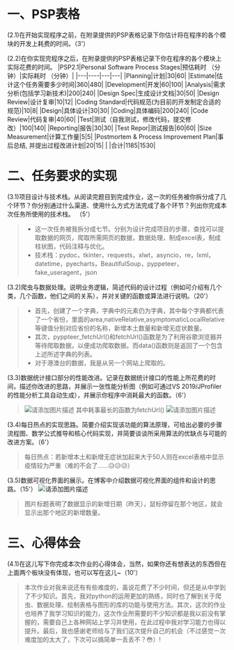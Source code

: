 # 一、PSP表格
(2.1)在开始实现程序之前，在附录提供的PSP表格记录下你估计将在程序的各个模块的开发上耗费的时间。（3'）

(2.2)在你实现完程序之后，在附录提供的PSP表格记录下你在程序的各个模块上实际花费的时间。
|PSP2.1|Personal Software Process Stages|预估耗时 （分钟）|实际耗时 （分钟）|
|---|----|---|---|
|Planning|计划|30|60|
|Estimate|估计这个任务需要多少时间|360|480|
|Development|开发|60|100|
|Analysis|需求分析(包括学习新技术)|200|240|
|Design Spec|生成设计文档|30|50|
|Design Review|设计复审|10|12|
|Coding Standard|代码规范(为目前的开发制定合适的规范)|10|8|
|Design|具体设计|30|30|
|Coding|具体编码|200|240|
|Code Review|代码复审|40|60|
|Test|测试（自我测试，修改代码，提交修改）|100|140|
|Reporting|报告|30|30|
|Test Repor|测试报告|60|60|
|Size Measurement|计算工作量|5|5|
|Postmortem & Process Improvement Plan|事后总结, 并提出过程改进计划|20|15|
| |合计|1185|1530|

# 二、任务要求的实现
(3.1)项目设计与技术栈。从阅读完题目到完成作业，这一次的任务被你拆分成了几个环节？你分别通过什么渠道、使用什么方式方法完成了各个环节？列出你完成本次任务所使用的技术栈。
（5'）
>* 这一次任务被我拆分成七节。分别为设计完成项目的步骤，查找可以提取数据的网页，爬取所需网页的数据，数据处理，制成excel表，制成柱状图，代码注释与优化。
>* 技术栈：pydoc，tkinter，requests，xlwt，asyncio，re，lxml，datetime，pyecharts，BeautifulSoup，pyppeteer，fake_useragent，json

(3.2)爬虫与数据处理。说明业务逻辑，简述代码的设计过程（例如可介绍有几个类，几个函数，他们之间的关系），并对关键的函数或算法进行说明。（20'）
>* 首先，创建了一个字典，字典中的元素仍为字典，其中每个字典都代表了一个省份，里面的area,nativeRelative,asymptomaticLocalRelative等键值分别对应省份的名称，新增本土数量和新增无症状数量。
>* 其次，pyppteer_fetchUrl()和fetchUrl()函数是为了利用谷歌浏览器并等待爬取数据，以便成功爬取数据。而data()函数则是返回了一个包含上述所述字典的列表。
>* 对于港澳台的数据，我是从另一个网站上爬取的。

(3.3)数据统计接口部分的性能改进。记录在数据统计接口的性能上所花费的时间，描述你改进的思路，并展示一张性能分析图（例如可通过VS 2019/JProfiler的性能分析工具自动生成），并展示你程序中消耗最大的函数。（6'）
>![请添加图片描述](https://img-blog.csdnimg.cn/5f259525d62643ceb6424d946a3c8013.png)
其中耗事最长的函数为fetchUrl()
![请添加图片描述](https://img-blog.csdnimg.cn/25f99185009043ada5266ec24e900e0a.png)


(3.4)每日热点的实现思路。简要介绍实现该功能的算法原理，可给出必要的步骤流程图、数学公式推导和核心代码实现，并简要谈谈所采用算法的优缺点与可能的改进方案。（6'）
>每日热点：若新增本土和新增无症状加起来大于50人则在excel表格中显示疫情较为严重（难的不会了……😥😥😥）

(3.5)数据可视化界面的展示。在博客中介绍数据可视化界面的组件和设计的思路。（15'）
![请添加图片描述](https://img-blog.csdnimg.cn/be1fa3a814f14ee59b34c98a0566484e.png)
>图片标题表明了数据显示的新增日期（昨天），鼠标停留在那个地区，就会显示出那个地区的新增数量。


# 三、心得体会
(4.1)在这儿写下你完成本次作业的心得体会，当然，如果你还有想表达的东西但在上面两个板块没有体现，也可以写在这儿~（10'）
>本次作业对我来说还有有些难度的，虽说花费了不少时间，但还是从中学到了不少知识。首先，我对python的运用更加的熟练，同时也了解到关于爬虫、数据处理、绘制表格与图形的库的功能与使用方法。其次，这次的作业也培养了我学习知识的能力，这次作业所需要的不少知识都是我以前没有掌握的，需要自己上各种网站上学习并使用，在此过程中我对学习能力也得以提升。最后，我也感谢老师给与了我们这次提升自己的机会（不过感觉一次难度加的太大了，下次可以搞简单一丢丢不？😳）!